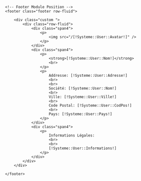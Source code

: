 	<!-- Footer Module Position -->
	<footer class="footer row-fluid">

		<div class="custom ">
			<div class="row-fluid">
				<div class="span4">
					<p>
						<img src="/[!Systeme::User::Avatar!]" />
					</p>
				</div>
				<div class="span4">
					<p>
						<strong>[!Systeme::User::Nom!]</strong>
						<br>
					</p>
					<p>
						Addresse: [!Systeme::User::Adresse!]
						<br>
						<br>
						Société: [!Systeme::User::Nom!]
						<br>
						Ville: [!Systeme::User::Ville!]
						<br>
						Code Postal: [!Systeme::User::CodPos!]
						<br>
						Pays: [!Systeme::User::Pays!]
					</p>
				</div>
				<div class="span4">
					<p>
						Informations Légales:
						<br>
						<br>
						[!Systeme::User::Informations!]
					</p>
				</div>
			</div>
		</div>

	</footer>
